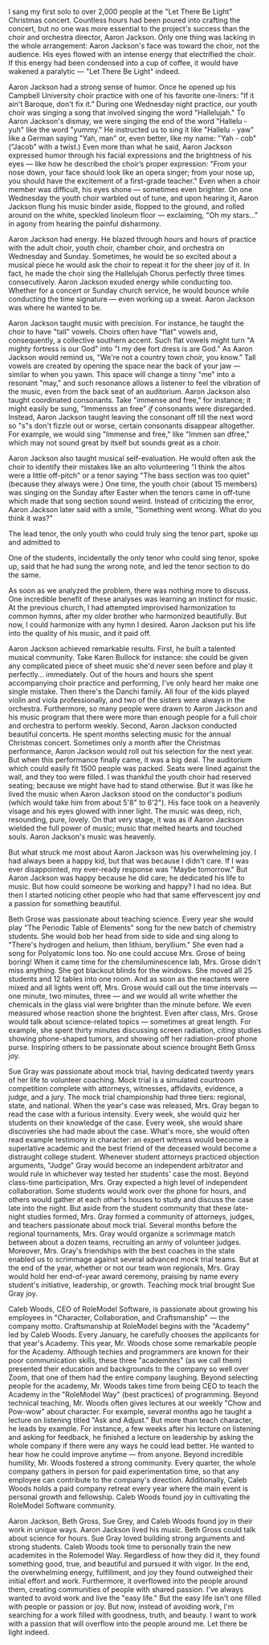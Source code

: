 
I sang my first solo to over 2,000 people at the "Let There Be Light" Christmas concert. Countless hours had been poured into crafting the concert, but no one was more essential to the project's success than the choir and orchestra director, Aaron Jackson. Only one thing was lacking in the whole arrangement: Aaron Jackson's face was toward the choir, not the audience. His eyes flowed with an intense energy that electrified the choir. If this energy had been condensed into a cup of coffee, it would have wakened a paralytic — "Let There Be Light" indeed.

Aaron Jackson had a strong sense of humor. Once he opened up his Campbell University choir practice with one of his favorite one-liners: "If it ain't Baroque, don't fix it.” During one Wednesday night practice, our youth choir was singing a song that involved singing the word "Hallelujah." To Aaron Jackson's dismay, we were singing the end of the word "Hallelu - yuh" like the word "yummy." He instructed us to sing it like "Hallelu - yaw" like a German saying "Yah, man" or, even better, like my name: "Yah - cob" (“Jacob” with a twist.) Even more than what he said, Aaron Jackson expressed humor through his facial expressions and the brightness of his eyes — like how he described the choir’s proper expression: "From your nose down, your face should look like an opera singer; from your nose up, you should have the excitement of a first-grade teacher." Even when a choir member was difficult, his eyes shone — sometimes even brighter. On one Wednesday the youth choir warbled out of tune, and upon hearing it, Aaron Jackson flung his music binder aside, flopped to the ground, and rolled around on the white, speckled linoleum floor — exclaiming, "Oh my stars..." in agony from hearing the painful disharmony.

Aaron Jackson had energy. He blazed through hours and hours of practice with the adult choir, youth choir, chamber choir, and orchestra on Wednesday and Sunday. Sometimes, he would be so excited about a musical piece he would ask the choir to repeat it for the sheer joy of it. In fact, he made the choir sing the Hallelujah Chorus perfectly three times consecutively. Aaron Jackson exuded energy while conducting too. Whether for a concert or Sunday church service, he would bounce while conducting the time signature — even working up a sweat. Aaron Jackson was where he wanted to be.

Aaron Jackson taught music with precision. For instance, he taught the choir to have "tall" vowels. Choirs often have "flat" vowels and, consequently, a collective southern accent. Such flat vowels might turn "A mighty fortress is our God" into "I my dee fort dress is are God." As Aaron Jackson would remind us, "We're not a country town choir, you know.” Tall vowels are created by opening the space near the back of your jaw — similar to when you yawn. This space will change a tinny "me" into a resonant "may," and such resonance allows a listener to feel the vibration of the music, even from the back seat of an auditorium. Aaron Jackson also taught coordinated consonants. Take "immense and free," for instance; it might easily be sung, "Immensss an free" _if_ consonants were disregarded. Instead, Aaron Jackson taught leaving the consonant off till the next word so "s"s don't fizzle out or worse, certain consonants disappear altogether. For example, we would sing "Immense and free," like "Immen san dfree," which may not sound great by itself but sounds great as a choir.

Aaron Jackson also taught musical self-evaluation. He would often ask the choir to identify their mistakes like an alto volunteering "I think the altos were a little off-pitch" or a tenor saying "The bass section was too quiet" (because they always were.) One time, the youth choir (about 15 members) was singing on the Sunday after Easter when the tenors came in off-tune which made that song section sound weird. Instead of criticizing the error, Aaron Jackson later said with a smile, "Something went wrong. What do you think it was?" 

The lead tenor, the only youth who could truly sing the tenor part, spoke up and admitted to 

One of the students, incidentally the only tenor who could sing tenor, spoke up, said that he had sung the wrong note, and led the tenor section to do the same.

As soon as we analyzed the problem, there was nothing more to discuss. One incredible benefit of these analyses was learning an instinct for music. At the previous church, I had attempted improvised harmonization to common hymns, after my older brother who harmonized beautifully. But now, I could harmonize with any hymn I desired. Aaron Jackson put his life into the quality of his music, and it paid off.

Aaron Jackson achieved remarkable results. First, he built a talented musical community. Take Karen Bullock for instance: she could be given any complicated piece of sheet music she'd never seen before and play it perfectly... immediately. Out of the hours and hours she spent accompanying choir practice and performing, I've only heard her make one single mistake. Then there's the Danchi family. All four of the kids played violin and viola professionally, and two of the sisters were always in the orchestra. Furthermore, so many people were drawn to Aaron Jackson and his music program that there were more than enough people for a full choir and orchestra to perform weekly. Second, Aaron Jackson conducted beautiful concerts. He spent months selecting music for the annual Christmas concert. Sometimes only a month after the Christmas performance, Aaron Jackson would roll out his selection for the next year. But when this performance finally came, it was a big deal. The auditorium which could easily fit 1500 people was packed. Seats were lined against the wall, and they too were filled. I was thankful the youth choir had reserved seating; because we might have had to stand otherwise. But it was like he lived the music when Aaron Jackson stood on the conductor's podium (which would take him from about 5'8" to 6'2"). His face took on a heavenly visage and his eyes glowed with inner light. The music was deep, rich, resounding, pure, lovely. On that very stage, it was as if Aaron Jackson wielded the full power of music; music that melted hearts and touched souls. Aaron Jackson's music was heavenly.

But what struck me most about Aaron Jackson was his overwhelming joy. I had always been a happy kid, but that was because I didn't care. If I was ever disappointed, my ever-ready response was "Maybe tomorrow." But Aaron Jackson was happy because he did care; he dedicated his life to music. But how could someone be working and happy? I had no idea. But then I started noticing other people who had that same effervescent joy _and_ a passion for something beautiful.

Beth Grose was passionate about teaching science. Every year she would play "The Periodic Table of Elements" song for the new batch of chemistry students. She would bob her head from side to side and sing along to "There's hydrogen and helium, then lithium, beryllium." She even had a song for Polyatomic Ions too. No one could accuse Mrs. Grose of being boring! When it came time for the chemiluminescence lab, Mrs. Grose didn't miss anything. She got blackout blinds for the windows. She moved all 25 students and 12 tables into one room. And as soon as the reactants were mixed and all lights went off, Mrs. Grose would call out the time intervals — one minute, two minutes, three — and we would all write whether the chemicals in the glass vial were brighter than the minute before. We even measured whose reaction shone the brightest. Even after class, Mrs. Grose would talk about science-related topics — sometimes at great length. For example, she spent thirty minutes discussing screen radiation, citing studies showing phone-shaped tumors, and showing off her radiation-proof phone purse. Inspiring others to be passionate about science brought Beth Gross joy.

Sue Gray was passionate about mock trial, having dedicated twenty years of her life to volunteer coaching. Mock trial is a simulated courtroom competition complete with attorneys, witnesses, affidavits, evidence, a judge, and a jury. The mock trial championship had three tiers: regional, state, and national. When the year's case was released, Mrs. Gray began to read the case with a furious intensity. Every week, she would quiz her students on their knowledge of the case. Every week, she would share discoveries she had made about the case. What's more, she would often read example testimony in character: an expert witness would become a superlative academic and the best friend of the deceased would become a distraught college student. Whenever student attorneys practiced objection arguments, "Judge" Gray would become an independent arbitrator and would rule in whichever way tested her students' case the most. Beyond class-time participation, Mrs. Gray expected a high level of independent collaboration. Some students would work over the phone for hours, and others would gather at each other's houses to study and discuss the case late into the night. But aside from the student community that these late-night studies formed, Mrs. Gray formed a community of attorneys, judges, and teachers passionate about mock trial. Several months before the regional tournaments, Mrs. Gray would organize a scrimmage match between about a dozen teams, recruiting an army of volunteer judges. Moreover, Mrs. Gray's friendships with the best coaches in the state enabled us to scrimmage against several advanced mock trial teams. But at the end of the year, whether or not our team won regionals, Mrs. Gray would hold her end-of-year award ceremony, praising by name every student's initiative, leadership, or growth. Teaching mock trial brought Sue Gray joy.

Caleb Woods, CEO of RoleModel Software, is passionate about growing his employees in "Character, Collaboration, and Craftsmanship" — the company motto. Craftsmanship at RoleModel begins with the "Academy" led by Caleb Woods. Every January, he carefully chooses the applicants for that year's Academy. This year, Mr. Woods chose some remarkable people for the Academy. Although techies and programmers are known for their poor communication skills, these three "academites" (as we call them) presented their education and backgrounds to the company so well over Zoom, that one of them had the entire company laughing. Beyond selecting people for the academy, Mr. Woods takes time from being CEO to teach the Academy in the "RoleModel Way" (best practices) of programming. Beyond technical teaching, Mr. Woods often gives lectures at our weekly "Chow and Pow-wow" about character. For example, several months ago he taught a lecture on listening titled "Ask and Adjust." But more than teach character, he leads by example. For instance, a few weeks after his lecture on listening and asking for feedback, he finished a lecture on leadership by asking the whole company if there were any ways he could lead better. He wanted to hear how he could improve anytime — from anyone. Beyond incredible humility, Mr. Woods fostered a strong community. Every quarter, the whole company gathers in person for paid experimentation time, so that any employee can contribute to the company's direction. Additionally, Caleb Woods holds a paid company retreat every year where the main event is personal growth and fellowship. Caleb Woods found joy in cultivating the RoleModel Software community.

Aaron Jackson, Beth Gross, Sue Grey, and Caleb Woods found joy in their work in unique ways. Aaron Jackson lived his music. Beth Gross could talk about science for hours. Sue Gray loved building strong arguments and strong students. Caleb Woods took time to personally train the new academites in the Rolemodel Way. Regardless of how they did it, they found something good, true, and beautiful and pursued it with vigor. In the end, the overwhelming energy, fulfillment, and joy they found outweighed their initial effort and work. Furthermore, it overflowed into the people around them, creating communities of people with shared passion. I've always wanted to avoid work and live the "easy life." But the easy life isn't one filled with people or passion or joy. But now, instead of avoiding work, I'm searching for a work filled with goodness, truth, and beauty. I want to work with a passion that will overflow into the people around me. Let there be light indeed.